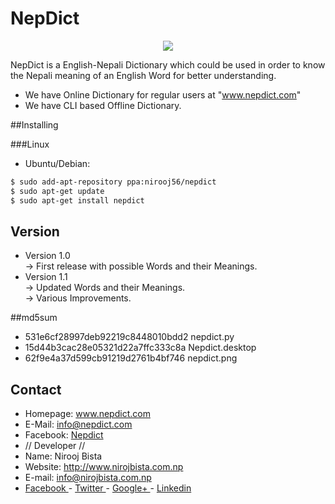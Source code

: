 # NepDict
<p align="center">
<img src="https://github.com/nirooj56/Nepdict/blob/master/nepdict.png">
</p>

NepDict is a English-Nepali Dictionary which could be used in order to know the Nepali meaning of an English Word for better understanding.

* We have Online Dictionary for regular users at "www.nepdict.com"
* We have CLI based Offline Dictionary.

##Installing

###Linux
* Ubuntu/Debian:
```bash
$ sudo add-apt-repository ppa:nirooj56/nepdict
$ sudo apt-get update
$ sudo apt-get install nepdict
```
                  

## Version 
* Version 1.0 </br>
 -> First release with possible Words and their Meanings.
* Version 1.1 </br>
 -> Updated Words and their Meanings. </br>
 -> Various Improvements.

##md5sum
* 531e6cf28997deb92219c8448010bdd2  nepdict.py
* 15d44b3cac28e05321d22a7ffc333c8a  Nepdict.desktop
* 62f9e4a37d599cb91219d2761b4bf746  nepdict.png

## Contact

* Homepage: www.nepdict.com
* E-Mail: info@nepdict.com
* Facebook: <a href="http://www.facebook.com/nepdict">Nepdict</a>
* // Developer //
* Name: Nirooj Bista
* Website: http://www.nirojbista.com.np
* E-mail: info@nirojbista.com.np
* <a href="https://www.facebook.com/niroj56"> Facebook </a>   -   <a href="https://www.twitter.com/nirooj56"> Twitter </a>    -   <a href="https://plus.google.com/+bistanirooj"> Google+ </a>   -   <a href="https://www.linkedin.com/in/nirooj56"> Linkedin </a>
